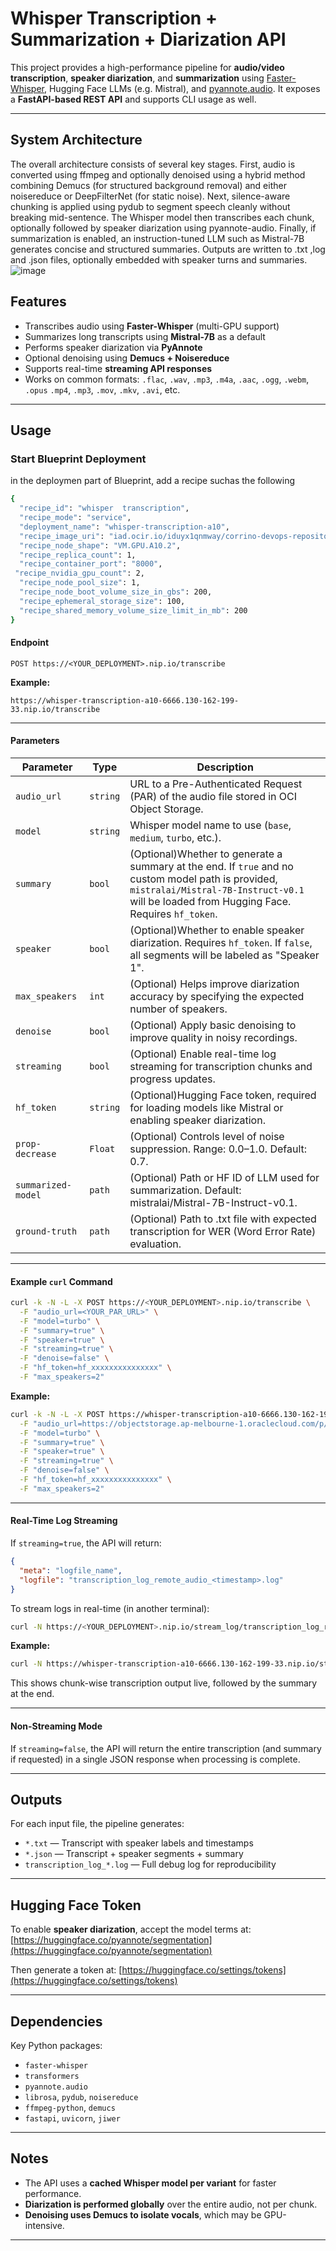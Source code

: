 # Whisper Transcription + Summarization + Diarization API

This project provides a high-performance pipeline for **audio/video transcription**, **speaker diarization**, and **summarization** using [Faster-Whisper](https://github.com/guillaumekln/faster-whisper), Hugging Face LLMs (e.g. Mistral), and [pyannote.audio](https://github.com/pyannote/pyannote-audio). It exposes a **FastAPI-based REST API** and supports CLI usage as well.

---
## System Architecture

The overall architecture consists of several key stages. First, audio is converted using ffmpeg and optionally denoised using a hybrid method combining Demucs (for structured background removal) and either noisereduce or DeepFilterNet (for static noise). Next, silence-aware chunking is applied using pydub to segment speech cleanly without breaking mid-sentence. The Whisper model then transcribes each chunk, optionally followed by speaker diarization using pyannote-audio. Finally, if summarization is enabled, an instruction-tuned LLM such as Mistral-7B generates concise and structured summaries. Outputs are written to .txt ,log and .json files, optionally embedded with speaker turns and summaries.
![image](https://github.com/user-attachments/assets/6a8b55f0-9de5-46e9-9ef0-80e904f61a7d)

## Features

- Transcribes audio using **Faster-Whisper** (multi-GPU support)
- Summarizes long transcripts using **Mistral-7B** as a default
- Performs speaker diarization via **PyAnnote**
- Optional denoising using **Demucs + Noisereduce**
- Supports real-time **streaming API responses**
- Works on common formats: `.flac`, `.wav`, `.mp3`, `.m4a`, `.aac`, `.ogg`, `.webm`, `.opus` `.mp4`, `.mp3`, `.mov`, `.mkv`, `.avi`, etc. 

---

## Usage

### Start Blueprint Deployment
in the deploymen part of Blueprint, add a recipe suchas the following
```bash
{
  "recipe_id": "whisper  transcription",
  "recipe_mode": "service",
  "deployment_name": "whisper-transcription-a10",
  "recipe_image_uri": "iad.ocir.io/iduyx1qnmway/corrino-devops-repository:whisper_transcription_v8",
  "recipe_node_shape": "VM.GPU.A10.2",
  "recipe_replica_count": 1,
  "recipe_container_port": "8000",
 "recipe_nvidia_gpu_count": 2,
  "recipe_node_pool_size": 1,
  "recipe_node_boot_volume_size_in_gbs": 200,
  "recipe_ephemeral_storage_size": 100,
  "recipe_shared_memory_volume_size_limit_in_mb": 200
}

```
#### Endpoint

```
POST https://<YOUR_DEPLOYMENT>.nip.io/transcribe
```

**Example:**
```
https://whisper-transcription-a10-6666.130-162-199-33.nip.io/transcribe
```

---

#### Parameters

| Parameter       | Type      | Description                                                                                                                                               |
|----------------|-----------|-----------------------------------------------------------------------------------------------------------------------------------------------------------|
| `audio_url`     | `string`  | URL to a Pre-Authenticated Request (PAR) of the audio file stored in OCI Object Storage.                                                                  |
| `model`         | `string`  | Whisper model name to use (`base`, `medium`, `turbo`, etc.).                                                                                              |
| `summary`       | `bool`    | (Optional)Whether to generate a summary at the end. If `true` and no custom model path is provided, `mistralai/Mistral-7B-Instruct-v0.1` will be loaded from Hugging Face. Requires `hf_token`. |
| `speaker`       | `bool`    | (Optional)Whether to enable speaker diarization. Requires `hf_token`. If `false`, all segments will be labeled as "Speaker 1".                                      |
| `max_speakers`  | `int`     | (Optional) Helps improve diarization accuracy by specifying the expected number of speakers.                                                              |
| `denoise`       | `bool`    | (Optional) Apply basic denoising to improve quality in noisy recordings.                                                                                  |
| `streaming`     | `bool`    | (Optional) Enable real-time log streaming for transcription chunks and progress updates.                                                                  |
| `hf_token`      | `string`  |  (Optional)Hugging Face token, required for loading models like Mistral or enabling speaker diarization.                                                             |
| `prop-decrease`     | `Float`  | (Optional) Controls level of noise suppression. Range: 0.0–1.0. Default: 0.7.                                                         |
| `summarized-model`      | `path`  | (Optional) Path or HF ID of LLM used for summarization. Default: mistralai/Mistral-7B-Instruct-v0.1.                                                           |
| `ground-truth`      | `path`  | (Optional) Path to .txt file with expected transcription for WER (Word Error Rate) evaluation.                                                           |


---

#### Example `curl` Command

```bash
curl -k -N -L -X POST https://<YOUR_DEPLOYMENT>.nip.io/transcribe \
  -F "audio_url=<YOUR_PAR_URL>" \
  -F "model=turbo" \
  -F "summary=true" \
  -F "speaker=true" \
  -F "streaming=true" \
  -F "denoise=false" \
  -F "hf_token=hf_xxxxxxxxxxxxxxx" \
  -F "max_speakers=2"
```
**Example:**

```bash
curl -k -N -L -X POST https://whisper-transcription-a10-6666.130-162-199-33.nip.io/transcribe\
  -F "audio_url=https://objectstorage.ap-melbourne-1.oraclecloud.com/p/Kn-d3p3vHBqYGck5hcG24p1BrE63d7MN4jqpQzmYWchBIPZA5bymsVPWwJl-VbPq/n/iduyx1qnmway/b/whisper-transcription/o/test.wav" \
  -F "model=turbo" \
  -F "summary=true" \
  -F "speaker=true" \
  -F "streaming=true" \
  -F "denoise=false" \
  -F "hf_token=hf_xxxxxxxxxxxxxxx" \
  -F "max_speakers=2"
```
---

#### Real-Time Log Streaming

If `streaming=true`, the API will return:

```json
{
  "meta": "logfile_name",
  "logfile": "transcription_log_remote_audio_<timestamp>.log"
}
```

To stream logs in real-time (in another terminal):

```bash
curl -N https://<YOUR_DEPLOYMENT>.nip.io/stream_log/transcription_log_remote_audio_<timestamp>.log
```

**Example:**

```bash
curl -N https://whisper-transcription-a10-6666.130-162-199-33.nip.io/stream_log/transcription_log_remote_audio_20250604_020250.log
```

This shows chunk-wise transcription output live, followed by the summary at the end.

---

#### Non-Streaming Mode

If `streaming=false`, the API will return the entire transcription (and summary if requested) in a single JSON response when processing is complete.

---

## Outputs

For each input file, the pipeline generates:

- `*.txt` — Transcript with speaker labels and timestamps
- `*.json` — Transcript + speaker segments + summary
- `transcription_log_*.log` — Full debug log for reproducibility

---

## Hugging Face Token

To enable **speaker diarization**, accept the model terms at:
[https://huggingface.co/pyannote/segmentation](https://huggingface.co/pyannote/segmentation)

Then generate a token at:
[https://huggingface.co/settings/tokens](https://huggingface.co/settings/tokens)

---

## Dependencies

Key Python packages:

- `faster-whisper`
- `transformers`
- `pyannote.audio`
- `librosa`, `pydub`, `noisereduce`
- `ffmpeg-python`, `demucs`
- `fastapi`, `uvicorn`, `jiwer`

---

## Notes

- The API uses a **cached Whisper model per variant** for faster performance.
- **Diarization is performed globally** over the entire audio, not per chunk.
- **Denoising uses Demucs to isolate vocals**, which may be GPU-intensive.

---



